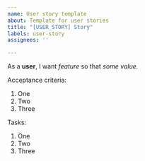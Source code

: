 ```yaml
---
name: User story template
about: Template for user stories
title: "[USER_STORY] Story"
labels: user-story
assignees: ''

---
```


As a **user**, I want *feature* so that *some value.*

Acceptance criteria:
1. One
2. Two
3. Three 

Tasks:
1. One
2. Two
3. Three
